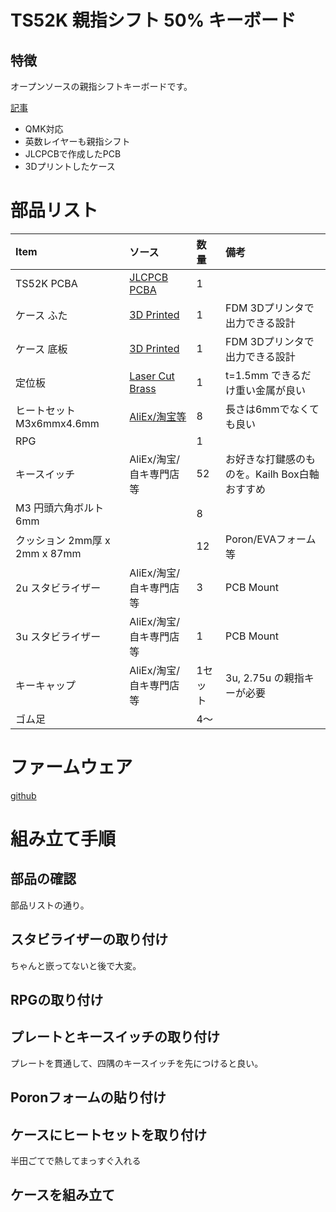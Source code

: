 # TS52K 親指シフト 50% キーボード

## 特徴

オープンソースの親指シフトキーボードです。

[記事](https://qiita.com/sadaoikebe/items/e3715383058286457a23)

* QMK対応
* 英数レイヤーも親指シフト
* JLCPCBで作成したPCB
* 3Dプリントしたケース

# 部品リスト

Item |ソース | 数量 |  備考
:--- | :--- | :--- | :---
TS52K PCBA | [JLCPCB PCBA](pcb/) | 1 |
ケース ふた | [3D Printed](case/) | 1 | FDM 3Dプリンタで出力できる設計
ケース 底板 | [3D Printed](case/) | 1 | FDM 3Dプリンタで出力できる設計
定位板 | [Laser Cut Brass](case/) | 1 | t=1.5mm できるだけ重い金属が良い
ヒートセット M3x6mmx4.6mm | [AliEx/淘宝等](https://www.aliexpress.com/item/1005002288716120.html) | 8 | 長さは6mmでなくても良い
RPG | | 1 |
キースイッチ | AliEx/淘宝/自キ専門店等 | 52 | お好きな打鍵感のものを。Kailh Box白軸おすすめ
M3 円頭六角ボルト 6mm | | 8 |
クッション 2mm厚 x 2mm x 87mm | | 12 | Poron/EVAフォーム等
2u スタビライザー | AliEx/淘宝/自キ専門店等 | 3 | PCB Mount
3u スタビライザー | AliEx/淘宝/自キ専門店等 | 1 | PCB Mount
キーキャップ | AliEx/淘宝/自キ専門店等 | 1セット | 3u, 2.75u の親指キーが必要
ゴム足 | | 4～ |

# ファームウェア

[github](https://github.com/sadaoikebe/qmk_firmware/tree/master/keyboards/ts52k)

# 組み立て手順

## 部品の確認
部品リストの通り。

## スタビライザーの取り付け
ちゃんと嵌ってないと後で大変。

## RPGの取り付け

## プレートとキースイッチの取り付け
プレートを貫通して、四隅のキースイッチを先につけると良い。

## Poronフォームの貼り付け

## ケースにヒートセットを取り付け
半田ごてで熱してまっすぐ入れる

## ケースを組み立て



